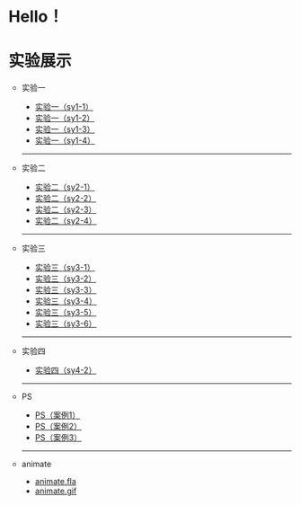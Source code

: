 # Hello！

<body>
        <audio src="summer.mp3" autoplay="autoplay"></audio>
	<h1>实验展示</h1>
	<ul type="circle">
		<li>实验一</li>
	  <ul type="disc">
		    <li><a href="实验一（sy1-1）.html">实验一（sy1-1）</a></li>
		    <li><a href="实验一（sy1-2）.html">实验一（sy1-2）</a></li>
		    <li><a href="实验一（sy1-3）.html">实验一（sy1-3）</a></li>
	      <li><a href="实验一（sy1-4）.html">实验一（sy1-4）</a></li>
	  </ul>
	  <hr>
		<li>实验二</li>
    <ul type="disc">
		    <li><a href="实验二（sy2-1）.html">实验二（sy2-1）</a></li>
		    <li><a href="实验二（sy2-2）.html">实验二（sy2-2）</a></li>
		    <li><a href="实验二（sy2-3）.html">实验二（sy2-3）</a></li>
	            <li><a href="实验二（sy2-4）.html">实验二（sy2-4）</a></li>
	  </ul>
    <hr>
		<li>实验三</li>
    <ul type="disc">
		    <li><a href="实验三（sy3-1）.html">实验三（sy3-1）</a></li>
		    <li><a href="实验三（sy3-2）.html">实验三（sy3-2）</a></li>
		    <li><a href="实验三（sy3-3）.html">实验三（sy3-3）</a></li>
	            <li><a href="实验三（sy3-4）.html">实验三（sy3-4）</a></li>
                    <li><a href="实验三（sy3-5）.html">实验三（sy3-5）</a></li>
	            <li><a href="实验三（sy3-6）.html">实验三（sy3-6）</a></li>
    </ul>
    <hr>
		<li>实验四</li>
    <ul type="disc">
		    <li><a href="实验四（sy4-2）.html">实验四（sy4-2）</a></li>
	  </ul>
    <hr>
		<li>PS</li>
    <ul type="disc">
		    <li><a href="PS（案例1).psd">PS（案例1）</a></li>
        <li><a href="PS（案例2).psd">PS（案例2）</a></li>
        <li><a href="PS（案例3).psd">PS（案例3）</a></li>
	  </ul>
    <hr>
		<li>animate</li>
    <ul type="disc">
		    <li><a href="animate.fla">animate.fla</a></li>
        <li><a href="animate.gif">animate.gif</a></li>
	  </ul>
  </ul>
</body>
</html>
